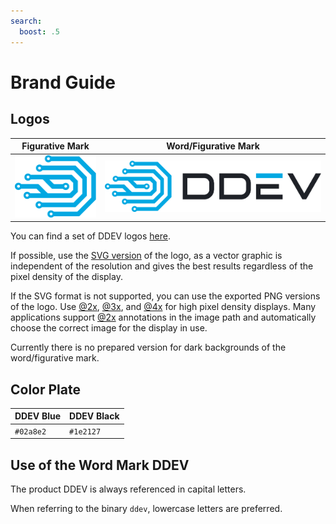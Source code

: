 ```yaml
---
search:
  boost: .5
---
```

# Brand Guide

## Logos

| Figurative Mark                         | Word/Figurative Mark                           |
|-----------------------------------------|------------------------------------------------|
| ![Figurative Mark](logos/1x/Logo.png) | ![Figurative Mark](logos/1x/Logo_w_text.png) |

You can find a set of DDEV logos [here](https://github.com/ddev/ddev/tree/master/docs/content/developers/logos).

If possible, use the [SVG version](https://github.com/ddev/ddev/tree/master/docs/content/developers/logos/SVG) of the logo, as a vector graphic is independent of the resolution and gives the best results regardless of the pixel density of the display.

If the SVG format is not supported, you can use the exported PNG versions of the logo. Use [@2x](https://github.com/ddev/ddev/tree/master/docs/content/developers/logos/2x), [@3x](https://github.com/ddev/ddev/tree/master/docs/content/developers/logos/3x), and [@4x](https://github.com/ddev/ddev/tree/master/docs/content/developers/logos/4x) for high
pixel density displays. Many applications support [@2x](https://github.com/ddev/ddev/tree/master/docs/content/developers/logos/2x) annotations in the image path and automatically choose the correct image for the display in use.

Currently there is no prepared version for dark backgrounds of the word/figurative mark.

## Color Plate

| DDEV Blue  | DDEV Black |
|------------|------------|
| `#02a8e2`  | `#1e2127`  |

## Use of the Word Mark DDEV

The product DDEV is always referenced in capital letters.

When referring to the binary `ddev`, lowercase letters are preferred.
